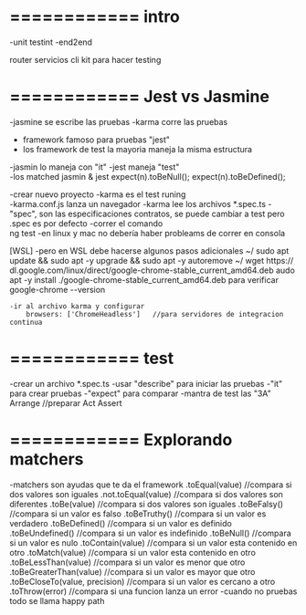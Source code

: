============
intro
============
-unit testint
-end2end

router
servicios cli
kit para hacer testing

============
Jest vs Jasmine 
============
-jasmine se escribe las pruebas
-karma  corre las pruebas

- framework famoso para pruebas "jest"
- los framework de test la mayoria maneja la misma 	estructura

-jasmin lo maneja con "it"
-jest maneja "test"  
-los matched jasmin & jest
	expect(n).toBeNull();
	expect(n).toBeDefined();

-crear nuevo proyecto
-karma es el test runing	
-karma.conf.js
	lanza un navegador
-karma lee los archivos *.spec.ts
-"spec", son las especificaciones contratos, se puede cambiar a test pero .spec es por defecto
-correr el comando  
	ng test
-en linux y mac no debería haber probleams de correr en consola

[WSL]
	-pero en WSL debe hacerse algunos pasos adicionales	
	 ~/ sudo apt update && sudo apt -y upgrade && sudo apt -y autoremove
	 ~/ wget https:// dl.google.com/linux/direct/google-chrome-stable_current_amd64.deb
	 audo apt -y install ./google-chrome-stable_current_amd64.deb
	 	para verificar 
	 		google-chrome --version

	-ir al archivo karma y configurar
		browsers: ['ChromeHeadless']   //para servidores de integracion continua

============
test
============
-crear un archivo *.spec.ts 
-usar "describe" para iniciar las pruebas
-"it" para crear pruebas
-"expect" para comparar
-mantra de test las "3A"
	Arrange  //preparar
	Act
	Assert

============
Explorando matchers
============
-matchers son ayudas que te da el framework
	.toEqual(value) //compara si dos valores son iguales
	.not.toEqual(value) //compara si dos valores son diferentes 
	.toBe(value) //compara si dos valores son iguales
	.toBeFalsy() //compara si un valor es falso
	.toBeTruthy() //compara si un valor es verdadero
	.toBeDefined() //compara si un valor es definido
	.toBeUndefined() //compara si un valor es indefinido
	.toBeNull() //compara si un valor es nulo
	.toContain(value) //compara si un valor esta contenido en otro
	.toMatch(value) //compara si un valor esta contenido en otro
	.toBeLessThan(value) //compara si un valor es menor que otro
	.toBeGreaterThan(value) //compara si un valor es mayor que otro
	.toBeCloseTo(value, precision) //compara si un valor es cercano a otro
	.toThrow(error) //compara si una funcion lanza un error
-cuando no pruebas todo se llama happy path

